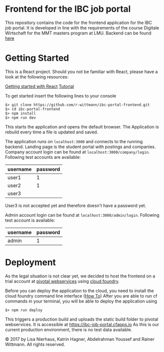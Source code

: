 # Frontend for the IBC job portal

This repository contains the code for the frontend application for the IBC job portal. It is developed in line with the requirements of the course Digitale Wirtschaft for the MMT masters program at LMU.
Backend can be found [here](https://github.com/r-wittmann/ibc-backend)

# Getting Started

This is a React project. Should you not be familiar with React, please have a look at the following resources:

[Getting started with React](https://reactjs.org/docs/hello-world.html)
[Tutorial](https://reactjs.org/tutorial/tutorial.html)

To get started insert the following lines to your console

    $> git clone https://github.com/r-wittmann/ibc-portal-frontend.git
    $> cd ibc-portal-frontend
    $> npm install
    $> npm run dev

This starts the application and opens the default browser. The Application is rebuild every time a file is updated and saved.

The application runs on ```localhost:3000``` and connects to the running backend. Landing page is the student portal with postings and companies.
Company account login can be found at ```localhost:3000/company/login```. Following test accounts are available:

| username | password |
|----------|----------|
| user1    | 1        |
| user2    | 1        |
| user3    |          |

User3 is not accepted yet and therefore doesn't have a password yet.

Admin account login can be found at ```localhost:3000/admin/login```. Following test account is available:

| username | password |
|----------|----------|
| admin    | 1        |

# Deployment

As the legal situation is not clear yet, we decided to host the frontend on a trial account at [pivotal webservices](http://run.pivotal.io/) using [cloud foundry](https://www.cloudfoundry.org/).

Before you can deploy the application to the cloud, you need to install the cloud foundry command line interface ([How To](http://docs.cloudfoundry.org/cf-cli/install-go-cli.html))
After you are able to run cf commands in your terminal, you will be able to deploy the application using

    $> npm run deploy

This triggers a production build and uploads the static build folder to pivotal webservices.
It is accessible at https://ibc-job-portal.cfapps.io
As this is our current production environment, there is no test data available.

&copy; 2017 by Lisa Nierhaus, Katrin Hagner, Abdelrahman Youssef and Rainer Wittmann. All rights reserved.
